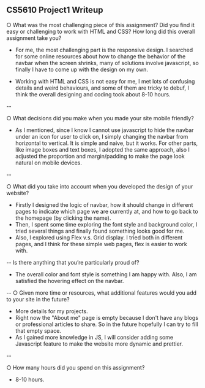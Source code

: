 ## CS5610 Project1 Writeup      
○  What was the most challenging piece of this assignment? Did you find it easy or
challenging to work with HTML and CSS? How long did this overall assignment take you?

* 	For me, the most challenging part is the responsive design. I searched for some online resources about how to change the behavior of the navbar when the screen shrinks, many of solutions involve javascript, so finally I have to come up with the design on my own.

* Working with HTML and CSS is not easy for me, I met lots of confusing details and weird behaviours, and some of them are tricky to debuf, I think the overall designing and coding took about 8-10 hours.

-- 


○ What decisions did you make when you made your site mobile friendly?

* As I mentioned, since I know I cannot use javascript to hide the navbar under an icon for user to click on, I simply changing the navbar from horizontal to vertical. It is simple and naive, but it works. For other parts, like image boxes and text boxes, I adopted the same approach, also I adjusted the proportion and margin/padding to make the page look natural on mobile devices.

-- 

○ What did you take into account when you developed the design of your website?

* Firstly I designed the logic of navbar, how it should change in different pages to indicate which page we are currently at, and how to go back to the homepage (by clicking the name). 
* Then, I spent some time exploring the font style and background color, I tried several things and finally found something looks good for me.
* Also, I explored using Flex v.s. Grid display. I tried both in different pages, and I think for these simple web pages, flex is easier to work with.

--
Is there anything that you’re particularly proud of?

* The overall color and font style is something I am happy with. Also, I am satisfied the hovering effect on the navbar.

--
○ Given more time or resources, what additional features would you add to your
site in the future?

* More details for my projects.
* Right now the "About me" page is empty because I don't have any blogs or professional articles to share. So in the future hopefully I can try to fill that empty space.
* As I gained more knowledge in JS, I will consider adding some Javascript feature to make the website more dynamic and prettier.

--


○ How many hours did you spend on this assignment?

* 8-10 hours.